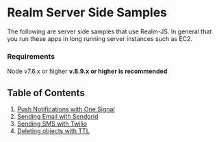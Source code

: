 # Realm Server Side Samples

The following are server side samples that use Realm-JS. In general that you run these apps in long running server instances such as EC2. 

### Requirements

Node v7.6.x or higher __v.8.9.x or higher is recommended__

## Table of Contents

1. [Push Notifications with One Signal](/01-push-notifications-with-one-signal)
2. [Sending Email with Sendgrid](02-sending-email-with-sendgrid)
3. [Sending SMS with Twilio](03-sending-text-messages-with-twilio)
4. [Deleting objects with TTL](04-deleting-objects-with-ttl)